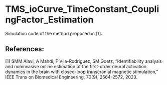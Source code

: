 # TMS_ioCurve_TimeConstant_CouplingFactor_Estimation

Simulation code of the method proposed in [1].

## References: 
[1] SMM Alavi, A Mahdi, F Vila-Rodriguez, SM Goetz, “Identifiability analysis and noninvasive online estimation of the first-order neural activation dynamics in the brain with closed-loop transcranial magnetic stimulation,” IEEE Trans on Biomedical Engineering, 70(9), 2564-2572, 2023.
